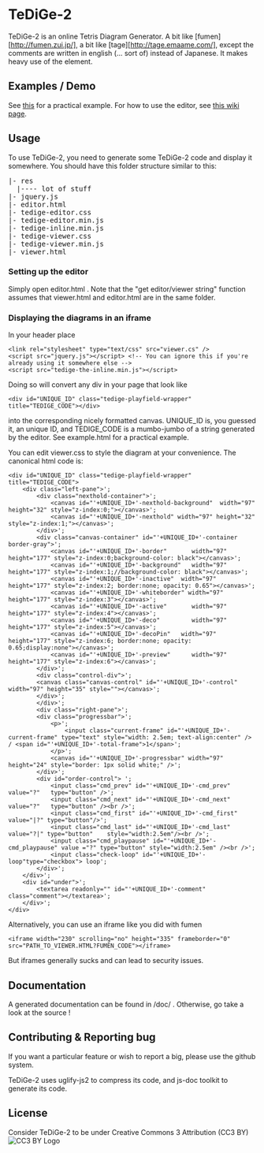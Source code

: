 TeDiGe-2
========
TeDiGe-2 is an online Tetris Diagram Generator.  A bit like [fumen][http://fumen.zui.jp/], a bit like [tage][http://tage.emaame.com/], except the comments are written in english (... sort of) instead of Japanese. It makes heavy use of the <Canvas> element.

Examples / Demo
----------------
See [this](http://petitprince.github.com/TeDiGe-2/examples.html) for a practical example. For how to use the editor, see [this wiki page](https://github.com/PetitPrince/TeDiGe-2/wiki/User-manual).

Usage
------
To use TeDiGe-2, you need to generate some TeDiGe-2 code and display it somewhere.
You should have this folder structure similar to this:
<pre>
|- res
  |---- lot of stuff
|- jquery.js
|- editor.html
|- tedige-editor.css
|- tedige-editor.min.js
|- tedige-inline.min.js
|- tedige-viewer.css
|- tedige-viewer.min.js
|- viewer.html
</pre>

### Setting up the editor
Simply open editor.html . Note that the "get editor/viewer string" function assumes that viewer.html and editor.html are in the same folder.


### Displaying the diagrams in an iframe

In your header place

    <link rel="stylesheet" type="text/css" src="viewer.cs" />
    <script src="jquery.js"></script> <!-- You can ignore this if you're already using it somewhere else -->
    <script src="tedige-the-inline.min.js"></script>

Doing so will convert any div in your page that look like

    <div id="UNIQUE_ID" class="tedige-playfield-wrapper" title="TEDIGE_CODE"></div>

into the corresponding nicely formatted canvas.
UNIQUE_ID is, you guessed it, an unique ID, and TEDIGE_CODE is a mumbo-jumbo of a string generated
by the editor. See example.html for a practical example.

You can edit viewer.css to style the diagram at your convenience. The canonical html code is:

    <div id="UNIQUE_ID" class="tedige-playfield-wrapper" title="TEDIGE_CODE">
    	<div class="left-pane">';
    		<div class="nexthold-container">';
    			<canvas id="'+UNIQUE_ID+'-nexthold-background"	width="97" height="32" style="z-index:0;"></canvas>';
    			<canvas id="'+UNIQUE_ID+'-nexthold"	width="97" height="32" style="z-index:1;"></canvas>';
    		</div>';
    		<div class="canvas-container" id="'+UNIQUE_ID+'-container border-gray">';
    			<canvas id="'+UNIQUE_ID+'-border"		width="97" height="177" style="z-index:0;background-color: black"></canvas>';
    			<canvas id="'+UNIQUE_ID+'-background"	width="97" height="177" style="z-index:1;//background-color: black"></canvas>';
    			<canvas id="'+UNIQUE_ID+'-inactive"	 width="97" height="177" style="z-index:2; border:none; opacity: 0.65"></canvas>';
    			<canvas id="'+UNIQUE_ID+'-whiteborder" width="97" height="177" style="z-index:3"></canvas>';
    			<canvas id="'+UNIQUE_ID+'-active"		width="97" height="177" style="z-index:4"></canvas>';
    			<canvas id="'+UNIQUE_ID+'-deco"			width="97" height="177" style="z-index:5"></canvas>';
    			<canvas id="'+UNIQUE_ID+'-decoPin"	 width="97" height="177" style="z-index:6; border:none; opacity: 0.65;display:none"></canvas>';
    			<canvas id="'+UNIQUE_ID+'-preview"		width="97" height="177" style="z-index:6"></canvas>';
    		</div>';
    		<div class="control-div">';
    		<canvas class="canvas-control" id="'+UNIQUE_ID+'-control" width="97" height="35" style=""></canvas>';
    		</div>';
    		</div>';
    		<div class="right-pane">';
    		<div class="progressbar">';
    			<p>';
    				<input class="current-frame" id="'+UNIQUE_ID+'-current-frame" type="text" style="width: 2.5em; text-align:center" /> / <span id="'+UNIQUE_ID+'-total-frame">1</span>';
    			</p>';
    			<canvas id="'+UNIQUE_ID+'-progressbar" width="97" height="24" style="border: 1px solid white;" />';
    		</div>';
    		<div id="order-control"> ';
    			<input class="cmd_prev" id="'+UNIQUE_ID+'-cmd_prev"	value="?"	type="button" />';
    			<input class="cmd_next" id="'+UNIQUE_ID+'-cmd_next"	value="?"	type="button" /><br />';
    			<input class="cmd_first" id="'+UNIQUE_ID+'-cmd_first" value="|?" type="button"/>';
    			<input class="cmd_last" id="'+UNIQUE_ID+'-cmd_last" value="?|" type="button"	style="width:2.5em"/><br />';
    			<input class="cmd_playpause" id="'+UNIQUE_ID+'-cmd_playpause" value ="?" type="button" style="width:2.5em" /><br />';
    			<input class="check-loop" id="'+UNIQUE_ID+'-loop"type="checkbox"> loop';
    		</div>';
    	</div>';
    	<div id="under">';
    		<textarea readonly="" id="'+UNIQUE_ID+'-comment" class="comment"></textarea>';
    	</div>';
    </div>

Alternatively, you can use an iframe like you did with fumen

    <iframe width="230" scrolling="no" height="335" frameborder="0" src="PATH_TO_VIEWER.HTML?FUMEN_CODE"></iframe>

But iframes generally sucks and can lead to security issues.

Documentation
---------------
A generated documentation can be found in /doc/ . Otherwise, go take a look at the source !


Contributing & Reporting bug
----------------------------
If you want a particular feature or wish to report a big, please use the github system.

TeDiGe-2 uses uglify-js2 to compress its code, and js-doc toolkit to generate its code.

License
--------
Consider TeDiGe-2 to be under Creative Commons 3 Attribution (CC3 BY) ![CC3 BY Logo](http://i.creativecommons.org/l/by/3.0/ch/88x31.png "CC3 BY Logo")